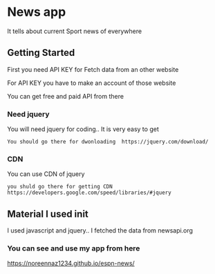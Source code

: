 # News app

It tells about current Sport news of everywhere


## Getting Started

First you need API KEY for Fetch data from an other website

For API KEY you have to make an account of those website 

You can get free and paid API from there 


### Need jquery

You will need jquery for coding.. It is very easy to get

```
You should go there for dwonloading  https://jquery.com/download/
```

### CDN

You can use CDN of jquery

```
you shuld go there for getting CDN https://developers.google.com/speed/libraries/#jquery
```

## Material I used init
I used javascript and jquery.. I fetched the data from newsapi.org

### You can see and use my app from here 

https://noreennaz1234.github.io/espn-news/
